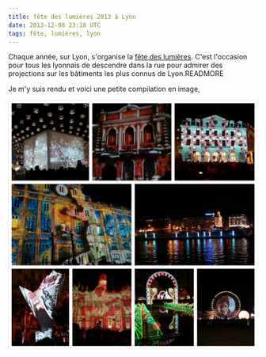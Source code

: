 ```yaml
---
title: fête des lumières 2013 à Lyon
date: 2013-12-08 23:18 UTC
tags: fête, lumières, lyon
---
```


Chaque année, sur Lyon, s'organise la [fête des lumières](http://www.fetedeslumieres.lyon.fr/). C'est l'occasion pour tous les lyonnais de descendre dans la rue pour admirer des projections sur les bâtiments les plus connus de Lyon.READMORE

Je m'y suis rendu et voici une petite compilation en image,

![Fête des lumières 2013](images/fete-lumieres-2013/fete_lumiere_2013.jpg)
